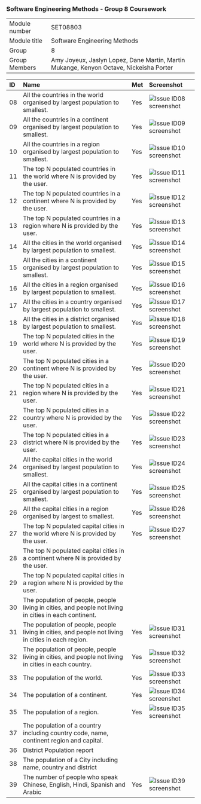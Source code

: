 ### Software Engineering Methods - Group 8 Coursework

| | |
| --- | --- |
| Module number | SET08803 |
| Module title | Software Engineering Methods |
| Group | 8 |
| Group Members | Amy Joyeux, Jaslyn Lopez, Dane Martin, Martin Mukange, Kenyon Octave, Nickeisha Porter |


|ID| Name                                                                                                  | Met | Screenshot                                                                                                                         |
|:----|:------------------------------------------------------------------------------------------------------|:----|:-----------------------------------------------------------------------------------------------------------------------------------|
|08| All the countries in the world organised by largest population to smallest.                           | Yes | ![Issue ID08 screenshot](https://github.com/Dane316/Group8/blob/master/screenshots/08_Countries_by_large-small.png)                |
|09| All the countries in a continent organised by largest population to smallest.                         | Yes | ![Issue ID09 screenshot](https://github.com/Dane316/Group8/blob/master/screenshots/09_Countries_by_continent_large-small.png)      |
|10| All the countries in a region organised by largest population to smallest.                            | Yes | ![Issue ID10 screenshot](https://github.com/Dane316/Group8/blob/master/screenshots/10_Countries_by_region_large-small.png)         |
|11| The top N populated countries in the world where N is provided by the user.                           | Yes | ![Issue ID11 screenshot](https://github.com/Dane316/Group8/blob/master/screenshots/11_Top_countries.png)                           |
|12| The top N populated countries in a continent where N is provided by the user.                         | Yes | ![Issue ID12 screenshot](https://github.com/Dane316/Group8/blob/master/screenshots/12_Top_countries_in_continent.png)              |
|13| The top N populated countries in a region where N is provided by the user.                            | Yes | ![Issue ID13 screenshot](https://github.com/Dane316/Group8/blob/master/screenshots/13_Top_countries_in_caribbean.png)              |
|14| All the cities in the world organised by largest population to smallest.                              | Yes | ![Issue ID14 screenshot](https://github.com/Dane316/Group8/blob/master/screenshots/14_All_the_cities_in_the_world.png)             |
|15| All the cities in a continent organised by largest population to smallest.                            | Yes | ![Issue ID15 screenshot](https://github.com/Dane316/Group8/blob/master/screenshots/15_Cities_in_continent_North_America.png)       |
|16| All the cities in a region organised by largest population to smallest.                               | Yes | ![Issue ID16 screenshot](https://github.com/Dane316/Group8/blob/master/screenshots/16_All_cities_Caribbean_region.png)             |
|17| All the cities in a country organised by largest population to smallest.                              | Yes | ![Issue ID17 screenshot](https://github.com/Dane316/Group8/blob/master/screenshots/17_All_cities_in_country.png)                   |
|18| All the cities in a district organised by largest population to smallest.                             | Yes | ![Issue ID18 screenshot](https://github.com/Dane316/Group8/blob/master/screenshots/18_All_cities_in_district.png)                  |
|19| The top N populated cities in the world where N is provided by the user.                              | Yes | ![Issue ID19 screenshot](https://github.com/Dane316/Group8/blob/master/screenshots/19_Top_Populated_Cities_World.png)              |
|20| The top N populated cities in a continent where N is provided by the user.                            | Yes | ![Issue ID20 screenshot](https://github.com/Dane316/Group8/blob/master/screenshots/20_Top_populated_cities_continent.png)          |
|21| The top N populated cities in a region where N is provided by the user.                               | Yes | ![Issue ID21 screenshot](https://github.com/Dane316/Group8/blob/master/screenshots/21_Top_populated_cities_region.png)             |
|22| The top N populated cities in a country where N is provided by the user.                              | Yes | ![Issue ID22 screenshot](https://github.com/Dane316/Group8/blob/master/screenshots/22_Top_populated_cities_country.png)            |
|23| The top N populated cities in a district where N is provided by the user.                             | Yes | ![Issue ID23 screenshot](https://github.com/Dane316/Group8/blob/master/screenshots/23_Top_populated_cities_district.png)           |
|24| All the capital cities in the world organised by largest population to smallest.                      | Yes | ![Issue ID24 screenshot](https://github.com/Dane316/Group8/blob/master/screenshots/24_All_Capital_Cities_in_the_world.PNG)         |
|25| All the capital cities in a continent organised by largest population to smallest.                    | Yes | ![Issue ID25 screenshot](https://github.com/Dane316/Group8/blob/master/screenshots/25_All_Capital_Cities_in_a_Continent.PNG)       |
|26| All the capital cities in a region organised by largest to smallest.                                  | Yes | ![Issue ID26 screenshot](https://github.com/Dane316/Group8/blob/master/screenshots/26_All_Capital_Cities_in_a_Region.PNG)          |
|27| The top N populated capital cities in the world where N is provided by the user.                      | Yes | ![Issue ID27 screenshot](https://github.com/Dane316/Group8/blob/master/screenshots/27_Top_N_Capital_Cities_in_the_world.PNG)       |
|28| The top N populated capital cities in a continent where N is provided by the user.                    |     |                                                                                                                                    |
|29| The top N populated capital cities in a region where N is provided by the user.                       |     |                                                                                                                                    |
|30| The population of people, people living in cities, and people not living in cities in each continent. |     |                                                                                                                                    |
|31| The population of people, people living in cities, and people not living in cities in each region.    | Yes | ![Issue ID31 screenshot](https://github.com/Dane316/Group8/blob/master/screenshots/31_Region_CityPopulation_NonCityPopulation.png) |
|32| The population of people, people living in cities, and people not living in cities in each country.   | Yes | ![Issue ID32 screenshot](https://github.com/Dane316/Group8/blob/master/screenshots/32_Country_CityPopulation_NonCityPopulation.png)                                                                                                                                   |
|33| The population of the world.                                                                          | Yes | ![Issue ID33 screenshot](https://github.com/Dane316/Group8/blob/master/screenshots/33_Population_of_the_world.PNG)                 |
|34| The population of a continent.                                                                        | Yes | ![Issue ID34 screenshot](https://github.com/Dane316/Group8/blob/master/screenshots/34_Population_For_Continent.PNG)                |
|35| The population of a region.                                                                           | Yes | ![Issue ID35 screenshot](https://github.com/Dane316/Group8/blob/master/screenshots/35_Population_For_Region.PNG)                   |
|37| The population of a country including country code, name, continent region and capital.               |     |                                                                                                                                    |
|36| District Population report                                                                            |     |                                                                                                                                    |
|38| The population of a City including name, country and district                                         |     |                                                                                                                                    |
|39| The number of people who speak Chinese, English, Hindi, Spanish and Arabic                            | Yes | ![Issue ID39 screenshot](https://github.com/Dane316/Group8/blob/master/screenshots/39_Language.PNG)                                |
